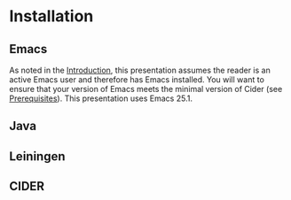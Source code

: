 # Installation

## Emacs

As noted in the [Introduction](../../README.md), this presentation assumes the reader is an active Emacs user and therefore has Emacs installed. You will want to ensure that your version of Emacs meets the minimal version of Cider (see [Prerequisites](../../Prerequisites/README.md)). This presentation uses Emacs 25.1. 

## Java 

## Leiningen

## CIDER



